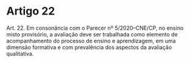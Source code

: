 # Artigo 22

Art. 22. Em consonância com o Parecer nº 5/2020–CNE/CP, no ensino misto provisório, a avaliação deve ser trabalhada como
elemento de acompanhamento do processo de ensino e aprendizagem, em uma dimensão formativa e com prevalência dos aspectos
da avaliação qualitativa.
